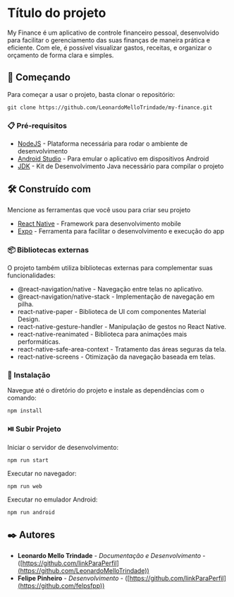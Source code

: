 # Título do projeto

My Finance é um aplicativo de controle financeiro pessoal, desenvolvido para facilitar o gerenciamento das suas finanças de maneira prática e eficiente. Com ele, é possível visualizar gastos, receitas, e organizar o orçamento de forma clara e simples.

## 🚀 Começando

Para começar a usar o projeto, basta clonar o repositório:
```
git clone https://github.com/LeonardoMelloTrindade/my-finance.git
```

### 📋 Pré-requisitos

* [NodeJS](https://nodejs.org/pt) - Plataforma necessária para rodar o ambiente de desenvolvimento
* [Android Studio](developer.android.com/) - Para emular o aplicativo em dispositivos Android
* [JDK](https://www.oracle.com/br/java/technologies/javase-jdk8-doc-downloads.html) - Kit de Desenvolvimento Java necessário para compilar o projeto

## 🛠️ Construído com

Mencione as ferramentas que você usou para criar seu projeto

* [React Native](https://reactnative.dev) -  Framework para desenvolvimento mobile
* [Expo](https://expo.dev) - Ferramenta para facilitar o desenvolvimento e execução do app

### 📦 Bibliotecas externas

O projeto também utiliza bibliotecas externas para complementar suas funcionalidades:

* @react-navigation/native - Navegação entre telas no aplicativo.
* @react-navigation/native-stack - Implementação de navegação em pilha.
* react-native-paper - Biblioteca de UI com componentes Material Design.
* react-native-gesture-handler - Manipulação de gestos no React Native.
* react-native-reanimated - Biblioteca para animações mais performáticas.
* react-native-safe-area-context - Tratamento das áreas seguras da tela.
* react-native-screens - Otimização da navegação baseada em telas.

### 🔧 Instalação

Navegue até o diretório do projeto e instale as dependências com o comando:
```
npm install
```
### ⏯️ Subir Projeto

Iniciar o servidor de desenvolvimento:
```
npm run start
```

Executar no navegador:
```
npm run web
```

Executar no emulador Android:
```
npm run android
```


## ✒️ Autores

* **Leonardo Mello Trindade** - *Documentação e Desenvolvimento* - ([https://github.com/linkParaPerfil](https://github.com/LeonardoMelloTrindade))
* **Felipe Pinheiro** - *Desenvolvimento* - ([https://github.com/linkParaPerfil](https://github.com/felpsfpp))
